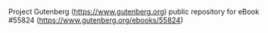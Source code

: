 Project Gutenberg (https://www.gutenberg.org) public repository for
eBook #55824 (https://www.gutenberg.org/ebooks/55824)
